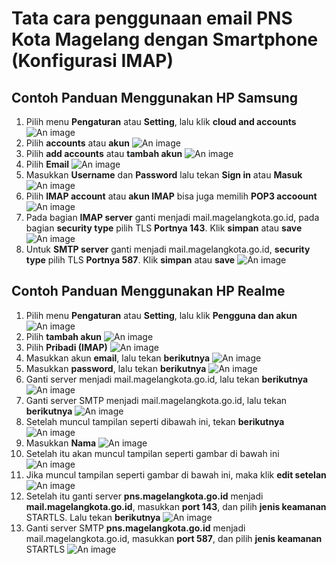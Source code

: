 # Tata cara penggunaan email PNS Kota Magelang dengan Smartphone (Konfigurasi IMAP)

## Contoh Panduan Menggunakan HP Samsung
1. Pilih menu **Pengaturan** atau **Setting**, lalu klik **cloud and accounts**
![An image](/images/imap/1_samsung.jpg)
2. Pilih **accounts** atau **akun**
![An image](/images/imap/2_samsung.jpg)
3. Pilih **add accounts** atau **tambah akun**
![An image](/images/imap/3_samsung.jpg)
4. Pilih **Email**
![An image](/images/imap/4_samsung.jpg)
5. Masukkan **Username** dan **Password** lalu tekan **Sign in** atau **Masuk**
![An image](/images/imap/5_samsung.jpg)
6. Pilih **IMAP account** atau **akun IMAP** bisa juga memilih **POP3 accoount**
![An image](/images/imap/6_samsung.jpg)
7. Pada bagian **IMAP server** ganti menjadi mail.magelangkota.go.id, pada bagian **security type** pilih TLS **Portnya 143**. Klik **simpan** atau **save**
![An image](/images/imap/7_samsung.jpg)
8. Untuk **SMTP server** ganti menjadi mail.magelangkota.go.id, **security type** pilih TLS **Portnya 587**. Klik **simpan** atau **save**
![An image](/images/imap/8_samsung.jpg)

## Contoh Panduan Menggunakan HP Realme

1. Pilih menu **Pengaturan** atau **Setting**, lalu klik **Pengguna dan akun**
![An image](/images/imap/1_realme.jpg)
2. Pilih **tambah akun**
![An image](/images/imap/2_realme.jpg)
3. Pilih **Pribadi (IMAP)**
![An image](/images/imap/3_realme.jpg)
4. Masukkan akun **email**, lalu tekan **berikutnya**
![An image](/images/imap/4_realme.jpg)
5. Masukkan **password**, lalu tekan **berikutnya**
![An image](/images/imap/5_realme.jpg)
6. Ganti server menjadi mail.magelangkota.go.id, lalu tekan **berikutnya**
![An image](/images/imap/6_realme.jpg)
7. Ganti server SMTP menjadi mail.magelangkota.go.id, lalu tekan **berikutnya**
![An image](/images/imap/7_realme.jpg)
8. Setelah muncul tampilan seperti dibawah ini, tekan **berikutnya**
![An image](/images/imap/8_realme.jpg)
9. Masukkan **Nama**
![An image](/images/imap/9_realme.jpg)
10. Setelah itu akan muncul tampilan seperti gambar di bawah ini
![An image](/images/imap/10_realme.jpg)
11. Jika muncul tampilan seperti gambar di bawah ini, maka klik **edit setelan**
![An image](/images/imap/11_realme.jpg)
12. Setelah itu ganti server **pns.magelangkota.go.id** menjadi **mail.magelangkota.go.id**, masukkan **port 143**, dan pilih **jenis keamanan** STARTLS. Lalu tekan **berikutnya**
![An image](/images/imap/12_realme.jpg)
13. Ganti server SMTP **pns.magelangkota.go.id** menjadi mail.magelangkota.go.id, masukkan **port 587**, dan pilih **jenis keamanan** STARTLS
![An image](/images/imap/13_realme.jpg)